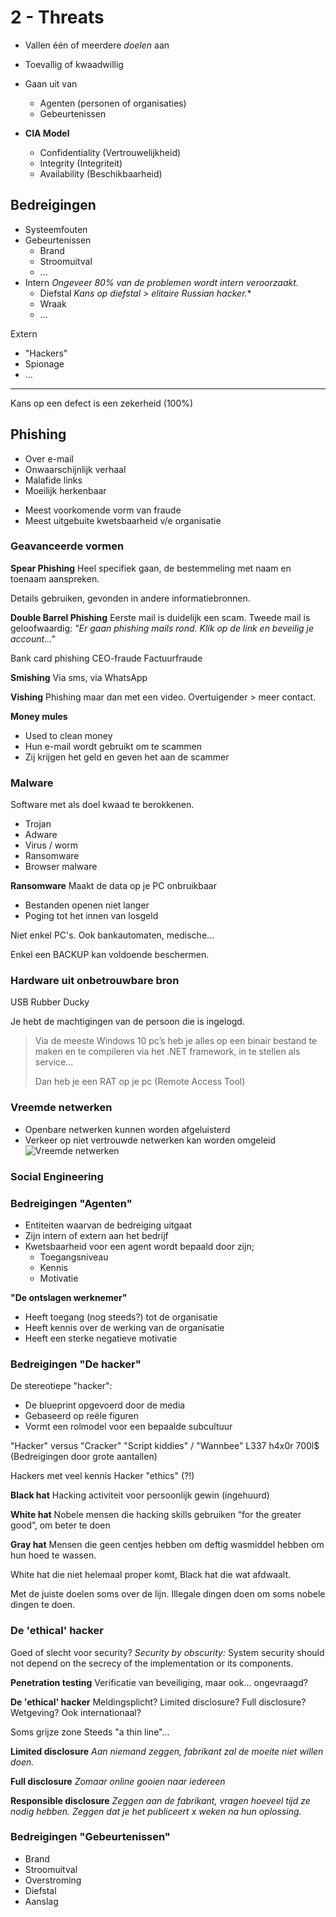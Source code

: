 # 2 - Threats
- Vallen één of meerdere *doelen* aan
- Toevallig of kwaadwillig
- Gaan uit van
  - Agenten (personen of organisaties)
  - Gebeurtenissen

- **CIA Model**
  - Confidentiality (Vertrouwelijkheid)
  - Integrity (Integriteit)
  - Availability (Beschikbaarheid)

## Bedreigingen
- Systeemfouten
- Gebeurtenissen
  - Brand
  - Stroomuitval
  - ...
- Intern
*Ongeveer 80% van de problemen wordt intern veroorzaakt.*
  - Diefstal *Kans op diefstal > elitaire Russian hacker.**
  - Wraak
  - ...

Extern
- "Hackers"
- Spionage
- ...
---
Kans op een defect is een zekerheid (100%)

## Phishing
- Over e-mail
- Onwaarschijnlijk verhaal
- Malafide links
- Moeilijk herkenbaar
+ Meest voorkomende vorm van fraude
+ Meest uitgebuite kwetsbaarheid v/e organisatie

### Geavanceerde vormen
**Spear Phishing**
Heel specifiek gaan, de bestemmeling met naam en toenaam aanspreken.

Details gebruiken, gevonden in andere informatiebronnen.

**Double Barrel Phishing**
Eerste mail is duidelijk een scam.
Tweede mail is geloofwaardig: *"Er gaan phishing mails rond. Klik op de link en beveilig je account..."*

Bank card phishing
CEO-fraude
Factuurfraude

**Smishing**
Via sms, via WhatsApp

**Vishing**
Phishing maar dan met een video.
Overtuigender > meer contact.

**Money mules**
- Used to clean money
- Hun e-mail wordt gebruikt om te scammen
- Zij krijgen het geld en geven het aan de scammer

### Malware
Software met als doel kwaad te berokkenen.
- Trojan
- Adware
- Virus / worm
- Ransomware
- Browser malware

**Ransomware**
Maakt de data op je PC onbruikbaar
- Bestanden openen niet langer
- Poging tot het innen van losgeld

Niet enkel PC's. Ook bankautomaten, medische...

Enkel een BACKUP kan voldoende beschermen.

### Hardware uit onbetrouwbare bron
USB Rubber Ducky

Je hebt de machtigingen van de persoon die is ingelogd.

> Via de meeste Windows 10 pc’s heb je alles op een binair bestand te maken en te compileren via het .NET framework, in te stellen als service...
> 
> Dan heb je een RAT op je pc (Remote Access Tool)

### Vreemde netwerken
- Openbare netwerken kunnen worden afgeluisterd
- Verkeer op niet vertrouwde netwerken kan worden omgeleid
![Vreemde netwerken](https://i.imgur.com/Sg8VzBv.png)

### Social Engineering
### Bedreigingen "Agenten"
- Entiteiten waarvan de bedreiging uitgaat
- Zijn intern of extern aan het bedrijf
- Kwetsbaarheid voor een agent wordt bepaald door zijn;
  - Toegangsniveau
  - Kennis
  - Motivatie

**"De ontslagen werknemer"**
- Heeft toegang (nog steeds?) tot de organisatie
- Heeft kennis over de werking van de organisatie
- Heeft een sterke negatieve motivatie

### Bedreigingen "De hacker"
De stereotiepe "hacker":
- De blueprint opgevoerd door de media
- Gebaseerd op reële figuren
- Vormt een rolmodel voor een bepaalde subcultuur

"Hacker" versus "Cracker"
"Script kiddies" / "Wannbee"
L337 h4x0r 700l$ (Bedreigingen door grote aantallen)

Hackers met veel kennis
Hacker "ethics" (?!)

**Black hat**
Hacking activiteit voor persoonlijk gewin (ingehuurd)

**White hat**
Nobele mensen die hacking skills gebruiken “for  the  greater  good”, om beter  te  doen

**Gray hat**
Mensen die geen centjes hebben om deftig wasmiddel hebben om hun hoed te wassen.

White hat die niet helemaal proper komt, Black hat die wat afdwaalt.
  
Met de juiste doelen soms over de lijn. Illegale dingen doen om soms nobele dingen te doen.

### De 'ethical' hacker
Goed of slecht voor security?
*Security by obscurity:* System security should not depend on the secrecy of the implementation or its components.

**Penetration testing**
Verificatie van beveiliging, maar ook... ongevraagd?

**De 'ethical' hacker**
Meldingsplicht?
Limited disclosure? Full disclosure?
Wetgeving? Ook internationaal?

Soms grijze zone
Steeds "a thin line"...

**Limited disclosure**
*Aan niemand zeggen, fabrikant zal de moeite niet willen doen.*

**Full disclosure**
*Zomaar online gooien naar iedereen*

**Responsible  disclosure**
*Zeggen aan de fabrikant, vragen hoeveel tijd ze nodig hebben. Zeggen dat je het publiceert x weken na hun oplossing.*

### Bedreigingen "Gebeurtenissen"
- Brand
- Stroomuitval
- Overstroming
- Diefstal
- Aanslag
<!--stackedit_data:
eyJoaXN0b3J5IjpbLTc1NTQzMzY1MCwtMTY4MzIyNDU0NCwtMT
Q5NjUzMjc1NCwxMjM1NzAzNTUwLC0xMDAyNzI4MzkwXX0=
-->